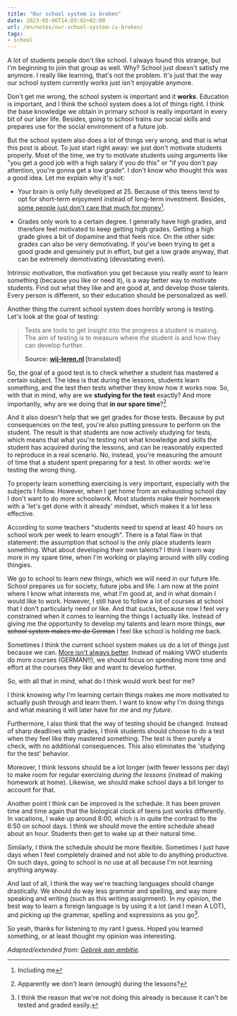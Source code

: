 ```yaml
---
title: "Our school system is broken"
date: 2023-05-06T14:03:02+02:00
url: /en/notes/our-school-system-is-broken/
tags: 
- school
---
```


A lot of students people don't like school. I always found this strange, but I'm beginning to join that group as well. Why? School just doesn't satisfy me anymore. I really like learning, that's not the problem. It's just that the way our school system currently works just isn't enjoyable anymore.

Don't get me wrong, the school system is important and it **works**. Education is important, and I think the school system does a lot of things right. I think the base knowledge we obtain in primary school is really important in every bit of our later life. Besides, going to school trains our social skills and prepares use for the social environment of a future job.

But the school system also does a lot of things very wrong, and that is what this post is about. To just start right away: we just don't motivate students properly. Most of the time, we try to motivate students using arguments like "you get a good job with a high salary if you do this" or "if you don't pay attention, you're gonna get a low grade". I don't know who thought this was a good idea. Let me explain why it's not:

- Your brain is only fully developed at 25. Because of this teens tend to opt for short-term enjoyment instead of long-term investment. Besides, [some people just don't care that much for money](https://sive.rs/full)[^1].

- Grades only work to a certain degree. I generally have high grades, and therefore feel motivated to keep getting high grades. Getting a high grade gives a bit of dopamine and that feels nice. On the other side: grades can also be very demotivating. If you've been trying to get a good grade and genuinely put in effort, but get a low grade anyway, that can be extremely demotivating (devastating even).

Intrinsic motivation, the motivation you get because you really _want_ to learn something (because you like or need it), is a way better way to motivate students. Find out what they like and are good at, and develop those talents. Every person is different, so their education should be personalized as well.

Another thing the current school system does horribly wrong is testing. Let's look at the goal of testing:

> Tests are tools to get insight into the progress a student is making. The aim of testing is to measure where the student is and how they can develop further.  
>
> **Source: [wij-leren.nl](https://wij-leren.nl/toetsen.php) [translated]**

So, the goal of a good test is to check whether a student has mastered a certain subject. The idea is that during the lessons, students learn something, and the test then tests whether they know how it works now. So, with that in mind, why are we **studying for the test** exactly? And more importantly, why are we doing that **in our spare time**?[^2]

And it also doesn't help that we get grades for those tests. Because by put consequences on the test, you're also putting pressure to perform on the student. The result is that students are now actively studying for tests, which means that what you're testing not what knowledge and skills the student has acquired during the lessons, and can be reasonably expected to reproduce in a real scenario. No, instead, you're measuring the amount of time that a student spent preparing for a test. In other words: we're testing the wrong thing.

To properly learn something exercising is very important, especially with the subjects I follow. However, when I get home from an exhausting school day I don't want to do more schoolwork. Most students make their homework with a 'let's get done with it already' mindset, which makes it a lot less effective.

According to some teachers "students need to spend at least 40 hours on school work per week to learn enough". There is a fatal flaw in that statement: the assumption that school is the only place students learn something. What about developing their own talents? I think I learn way more in my spare time, when I'm working or playing around with silly coding thingies.

We go to school to learn new things, which we will need in our future life. School prepares us for society, future jobs and life. I am now at the point where I know what interests me, what I'm good at, and in what domain I would like to work. However, I still have to follow a lot of courses at school that I don't particularly need or like. And that sucks, because now I feel very constrained when it comes to learning the things I actually like. Instead of giving me the opportunity to develop my talents and learn more things, ~~our school system makes me do German~~ I feel like school is holding me back.

Sometimes I think the current school system makes us do a lot of things just because we can. [More isn't always better](https://blog.geheimesite.nl/post/waarom-altijd-meer/). Instead of making VWO students do more courses (GERMAN!!), we should focus on spending more time and effort at the courses they like and want to develop further.

So, with all that in mind, what do I think would work best for me?

I think knowing _why_ I'm learning certain things makes me more motivated to actually push through and learn them. I want to know why I'm doing things and what meaning it will later have for _me_ and _my future_.

Furthermore, I also think that the way of testing should be changed. Instead of sharp deadlines with grades, I think students should choose to do a test when they feel like they mastered something. The test is then purely a check, with no additional consequences. This also eliminates the 'studying for the test' behavior.

Moreover, I think lessons should be a lot longer (with fewer lessons per day) to make room for regular exercising _during the lessons_ (instead of making homework at home). Likewise, we should make school days a bit longer to account for that.

Another point I think can be improved is the schedule. It has been proven time and time again that the biological clock of teens just works differently. In vacations, I wake up around 8:00, which is in quite the contrast to the 6:50 on school days. I think we should move the entire schedule ahead about an hour. Students then get to wake up at their natural time.

Similarly, I think the schedule should be more flexible. Sometimes I just have days when I feel completely drained and not able to do anything productive. On such days, going to school is no use at all because I'm not learning anything anyway.

And last of all, I think the way we're teaching languages should change drastically. We should do way less grammar and spelling, and way more speaking and writing (such as this writing assignment). In my opinion, the best way to learn a foreign language is by using it a lot (and I mean A LOT), and picking up the grammar, spelling and expressions as you go[^3].

So yeah, thanks for listening to my rant I guess. Hoped you learned something, or at least thought my opinion was interesting.

_Adapted/extended from: [Gebrek aan ambitie](https://blog.geheimesite.nl/post/gebrek-aan-ambitie/)._

[^1]: Including me
[^2]: Apparently we don't learn (enough) during the lessons?
[^3]: I think the reason that we're not doing this already is because it can't be tested and graded easily.
